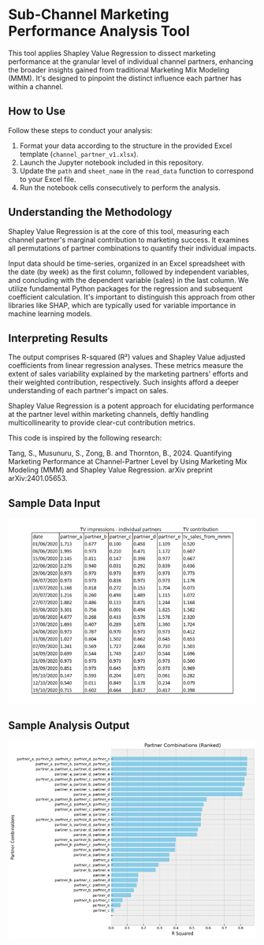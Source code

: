 # Sub-Channel Marketing Performance Analysis Tool

This tool applies Shapley Value Regression to dissect marketing performance at the granular level of individual channel partners, enhancing the broader insights gained from traditional Marketing Mix Modeling (MMM). It's designed to pinpoint the distinct influence each partner has within a channel.

## How to Use

Follow these steps to conduct your analysis:

1. Format your data according to the structure in the provided Excel template (`channel_partner_v1.xlsx`).
2. Launch the Jupyter notebook included in this repository.
3. Update the `path` and `sheet_name` in the `read_data` function to correspond to your Excel file.
4. Run the notebook cells consecutively to perform the analysis.

## Understanding the Methodology

Shapley Value Regression is at the core of this tool, measuring each channel partner's marginal contribution to marketing success. It examines all permutations of partner combinations to quantify their individual impacts.

Input data should be time-series, organized in an Excel spreadsheet with the date (by week) as the first column, followed by independent variables, and concluding with the dependent variable (sales) in the last column. We utilize fundamental Python packages for the regression and subsequent coefficient calculation. It's important to distinguish this approach from other libraries like SHAP, which are typically used for variable importance in machine learning models.

## Interpreting Results

The output comprises R-squared (R²) values and Shapley Value adjusted coefficients from linear regression analyses. These metrics measure the extent of sales variability explained by the marketing partners' efforts and their weighted contribution, respectively. Such insights afford a deeper understanding of each partner's impact on sales.

Shapley Value Regression is a potent approach for elucidating performance at the partner level within marketing channels, deftly handling multicollinearity to provide clear-cut contribution metrics.

This code is inspired by the following research:

Tang, S., Musunuru, S., Zong, B. and Thornton, B., 2024. Quantifying Marketing Performance at Channel-Partner Level by Using Marketing Mix Modeling (MMM) and Shapley Value Regression. arXiv preprint arXiv:2401.05653.

## Sample Data Input
<img src="images/img3.png" alt="" width="650">

## Sample Analysis Output
<img src="images/img2.png" alt="" width="650">
